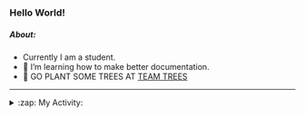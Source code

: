 ### Hello World!

##### About:
- Currently I am a student.
- 🌱 I’m learning how to make better documentation.
- 🌱 GO PLANT SOME TREES AT [TEAM TREES](https://teamtrees.org/)

---
<details>
  <summary>:zap: My Activity:</summary>
  
<!--START_SECTION:waka-->
![Code Time](http://img.shields.io/badge/Code%20Time-1%2C152%20hrs%2045%20mins-blue)

**I'm a Night 🦉** 

```text
🌞 Morning                1653 commits        ██░░░░░░░░░░░░░░░░░░░░░░░   09.69 % 
🌆 Daytime                5906 commits        █████████░░░░░░░░░░░░░░░░   34.63 % 
🌃 Evening                4868 commits        ███████░░░░░░░░░░░░░░░░░░   28.54 % 
🌙 Night                  4627 commits        ███████░░░░░░░░░░░░░░░░░░   27.13 % 
```
📅 **I'm Most Productive on Wednesday** 

```text
Monday                   2490 commits        ████░░░░░░░░░░░░░░░░░░░░░   14.60 % 
Tuesday                  2291 commits        ███░░░░░░░░░░░░░░░░░░░░░░   13.43 % 
Wednesday                3947 commits        ██████░░░░░░░░░░░░░░░░░░░   23.14 % 
Thursday                 2155 commits        ███░░░░░░░░░░░░░░░░░░░░░░   12.64 % 
Friday                   1705 commits        ██░░░░░░░░░░░░░░░░░░░░░░░   10.00 % 
Saturday                 1515 commits        ██░░░░░░░░░░░░░░░░░░░░░░░   08.88 % 
Sunday                   2951 commits        ████░░░░░░░░░░░░░░░░░░░░░   17.30 % 
```


📊 **This Week I Spent My Time On** 

```text
🔥 Editors: 
VS Code                  2 mins              █████████████████████████   100.00 % 

🐱‍💻 Projects: 
giveth-dapps-v2          1 min               ████████████████████░░░░░   81.56 % 
praise                   0 secs              █████░░░░░░░░░░░░░░░░░░░░   18.44 % 
```


 Last Updated on 25/07/2023 03:10:39 UTC
<!--END_SECTION:waka-->
</details>
